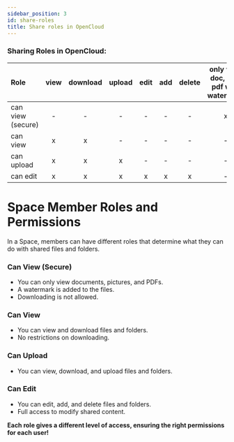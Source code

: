```yaml
---
sidebar_position: 3
id: share-roles
title: Share roles in OpenCloud
---
```



### Sharing Roles in OpenCloud:

| Role              | view  | download | upload     | edit  | add   | delete    | only view doc, img, pdf with watermark |
| :----------       | :-:   | :-:      | :-:        | :-:   | :-:   | :-:       | :-:                                    |
| can view (secure) |   -   |     -    | -          | -     | -     | -         | x                                      |
| can view          |   x   |     x    | -          | -     | -     | -         | -                                      |
| can upload        |   x   |     x    | x          | -     | -     | -         | -                                      |
| can edit          |   x   |     x    | x          | x     | x     | x         | -                                      |



# Space Member Roles and Permissions

In a Space, members can have different roles that determine what they can do with shared files and folders.

### Can View (Secure)
- You can only view documents, pictures, and PDFs.
- A watermark is added to the files.
- Downloading is not allowed.

### Can View
- You can view and download files and folders.
- No restrictions on downloading.

### Can Upload
- You can view, download, and upload files and folders.

### Can Edit
- You can edit, add, and delete files and folders.
- Full access to modify shared content.

**Each role gives a different level of access, ensuring the right permissions for each user!**
